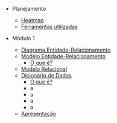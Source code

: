 [//]: # (<a href="/" style="text-decoration: none;">)

[//]: # (    <img alt="Brasao" src="assets/img.png" style="border-radius: 20%; padding: 20px">)

[//]: # (</a>)

* Planejamento
  - [Heatmap](Planejamento/Heatmap.md)
  - [Ferramentas utilizadas](Planejamento/Ferramentas.md)

* Módulo 1
  - [Diagrama Entidade-Relacionamento](Modulo-1/DER.md)
  - [Modelo Entidade-Relacionamento](Modulo-1/MER.md)
    * [O que é?]()
  - [Modelo Relacional](Modulo-1/MER.md)
  - [Dicionário de Dados](Modulo-1/dicionario2)
    * [O que é?]()
    * a
    * a
    * a
    * a
  - [Apresentação](Modulo-1/Modulo1.md)


